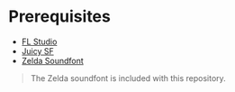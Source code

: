 
# Prerequisites
* [FL Studio](https://www.image-line.com/fl-studio-download/)
* [Juicy SF](https://github.com/Birch-san/juicysfplugin)
* [Zelda Soundfont](https://musical-artifacts.com/artifacts/415)

> The Zelda soundfont is included with this repository.
